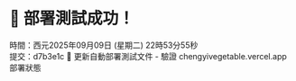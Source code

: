 # 🎉 部署測試成功！
時間：西元2025年09月09日 (星期二) 22時53分55秒    
提交：d7b3e1c 🧪 更新自動部署測試文件 - 驗證 chengyivegetable.vercel.app 部署狀態

